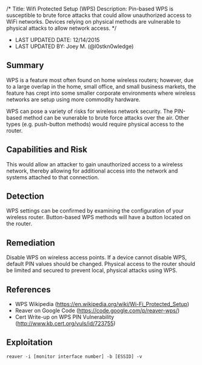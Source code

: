 /*
Title: Wifi Protected Setup (WPS)
Description: Pin-based WPS is susceptible to brute force attacks that could allow unauthorized access to WiFi networks. 
Devices relying on physical methods are vulnerable to physical attacks to allow network access.
*/

- LAST UPDATED DATE: 12/14/2015
- LAST UPDATED BY: Joey M. (@l0stkn0wledge)

## Summary

WPS is a feature most often found on home wireless routers; however, due to a large overlap in the home, small office, and
small business markets, the feature has crept into some smaller corporate environments where wireless networks are setup
using more commodity hardware.

WPS can pose a variety of risks for wireless network security. The PIN-based method can be vunerable to brute force attacks
over the air. Other types (e.g. push-button methods) would require physical access to the router.

## Capabilities and Risk

This would allow an attacker to gain unauthorized access to a wireless network, thereby allowing for additional access
into the network and systems attached to that connection.

## Detection

WPS settings can be confirmed by examining the configuration of your wireless router. Button-based WPS methods will have a
button located on the router.

## Remediation

Disable WPS on wireless access points. If a device cannot disable WPS, default PIN values should be changed. Physical 
access to the router should be limited and secured to prevent local, physical attacks using WPS.

## References

- WPS Wikipedia (https://en.wikipedia.org/wiki/Wi-Fi_Protected_Setup)
- Reaver on Google Code (https://code.google.com/p/reaver-wps/)
- Cert Write-up on WPS PIN Vulnerability (http://www.kb.cert.org/vuls/id/723755)

## Exploitation

```
reaver -i [monitor interface number] -b [ESSID] -v
```
